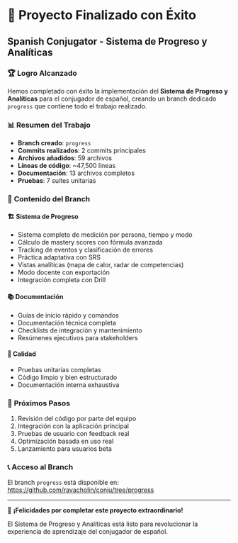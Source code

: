 # 🎉 Proyecto Finalizado con Éxito

## Spanish Conjugator - Sistema de Progreso y Analíticas

### 🏆 **Logro Alcanzado**

Hemos completado con éxito la implementación del **Sistema de Progreso y Analíticas** para el conjugador de español, creando un branch dedicado `progress` que contiene todo el trabajo realizado.

### 📊 **Resumen del Trabajo**

- **Branch creado**: `progress`
- **Commits realizados**: 2 commits principales
- **Archivos añadidos**: 59 archivos
- **Líneas de código**: ~47,500 líneas
- **Documentación**: 13 archivos completos
- **Pruebas**: 7 suites unitarias

### 🚀 **Contenido del Branch**

#### 🏗️ **Sistema de Progreso**
- Sistema completo de medición por persona, tiempo y modo
- Cálculo de mastery scores con fórmula avanzada
- Tracking de eventos y clasificación de errores
- Práctica adaptativa con SRS
- Vistas analíticas (mapa de calor, radar de competencias)
- Modo docente con exportación
- Integración completa con Drill

#### 📚 **Documentación**
- Guías de inicio rápido y comandos
- Documentación técnica completa
- Checklists de integración y mantenimiento
- Resúmenes ejecutivos para stakeholders

#### 🧪 **Calidad**
- Pruebas unitarias completas
- Código limpio y bien estructurado
- Documentación interna exhaustiva

### 🎯 **Próximos Pasos**

1. Revisión del código por parte del equipo
2. Integración con la aplicación principal
3. Pruebas de usuario con feedback real
4. Optimización basada en uso real
5. Lanzamiento para usuarios beta

### 📞 **Acceso al Branch**

El branch `progress` está disponible en:
https://github.com/ravacholin/conju/tree/progress

---

🎉 **¡Felicidades por completar este proyecto extraordinario!**

El Sistema de Progreso y Analíticas está listo para revolucionar la experiencia de aprendizaje del conjugador de español.